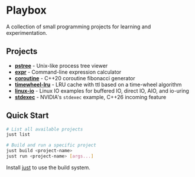 # Playbox

A collection of small programming projects for learning and experimentation.

## Projects

- [**pstree**](c/pstree/) - Unix-like process tree viewer
- [**expr**](cpp/expr/) - Command-line expression calculator  
- [**coroutine**](cpp/coroutine/) - C++20 coroutine fibonacci generator
- [**timewheel-lru**](cpp/timewheel-lru/) - LRU cache with ttl based on a time-wheel algorithm
- [**linux-io**](cpp/linux-io/) - Linux IO examples for buffered IO, direct IO, AIO, and io-uring
- [**stdexec**](cpp/stdexec/) - NVIDIA's `stdexec` example, C++26 incoming feature

## Quick Start

```bash
# List all available projects
just list

# Build and run a specific project
just build <project-name>
just run <project-name> [args...]
```

Install [just](https://github.com/casey/just) to use the build system.
